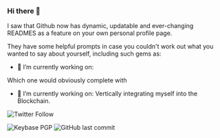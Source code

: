 ### Hi there 👋

 I saw that Github now has dynamic, updatable and ever-changing READMES as a feature on your own personal profile page.
 
 They have some helpful prompts in case you couldn't work out what you wanted to say about yourself, including such gems as:
 
- 🔭 I’m currently working on: 
 
Which one would obviously complete with

- 🔭 I’m currently working on: Vertically integrating myself into the Blockchain.

<!--
- 🔭 I’m currently working on vertically integrating everything
- 🌱 I’m currently learning what vertical integration is
- 👯 I’m looking to collaborate on vertical integration
- 🤔 I’m looking for help with integration of a vertical nature
- 💬 Ask me about not understanding vertical integration
- 📫 How to reach me: ...
- 😄 Pronouns: Oi.
- ⚡ Fun fact: goldfish have a memory lasting about 3 months and not 10 seconds.
-->
![Twitter Follow](https://img.shields.io/twitter/follow/robotsandcakes?style=social)

![Keybase PGP](https://img.shields.io/keybase/pgp/robotsandcake)
![GitHub last commit](https://img.shields.io/github/last-commit/robotsandcake/robotsandcake?style=flat-square)